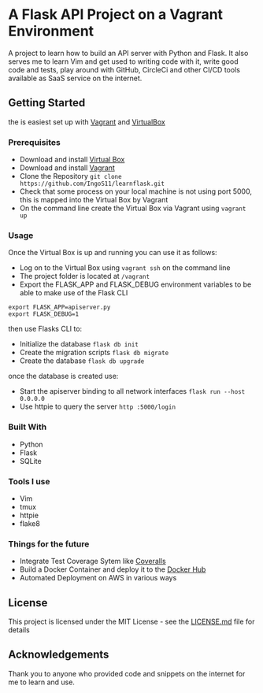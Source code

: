# A Flask API Project on a Vagrant Environment
A project to learn how to build an API server with Python and Flask. It also serves me to learn Vim and get used to writing code with it, write good code and tests, play around with GitHub, CircleCi and other CI/CD tools available as SaaS service on the internet.

## Getting Started
the is easiest set up with [Vagrant](http://www.vagrant.io) and [VirtualBox](https://www.virtualbox.org)


### Prerequisites
* Download and install [Virtual Box](https://www.virtualbox.org)
* Download and install [Vagrant](http://www.vagrant.io)
* Clone the Repository ```git clone https://github.com/IngoS11/learnflask.git```
* Check that some process on your local machine is not using port 5000, this is mapped into the Virtual Box by Vagrant
* On the command line create the Virtual Box via Vagrant using ```vagrant up```

### Usage
Once the Virtual Box is up and running you can use it as follows:
* Log on to the Virtual Box using ```vagrant ssh``` on the command line
* The project folder is located at ```/vagrant```
* Export the FLASK_APP and FLASK_DEBUG environment variables to be able to make use of the Flask CLI
```
export FLASK_APP=apiserver.py
export FLASK_DEBUG=1
```
then use Flasks CLI to:
* Initialize the database ```flask db init```
* Create the migration scripts ```flask db migrate```
* Create the database ```flask db upgrade```

once the database is created use:
* Start the apiserver binding to all network interfaces ```flask run --host 0.0.0.0```
* Use httpie to query the server ```http :5000/login```

### Built With
* Python
* Flask
* SQLite

### Tools I use
* Vim
* tmux
* httpie
* flake8

### Things for the future
* Integrate Test Coverage Sytem like [Coveralls](https://coveralls.io)
* Build a Docker Container and deploy it to the [Docker Hub](https://hub.docker.com)
* Automated Deployment on AWS in various ways

## License
This project is licensed under the MIT License - see the [LICENSE.md](LICENSE.md) file for details

## Acknowledgements
Thank you to anyone who provided code and snippets on the internet for me to learn and use.
